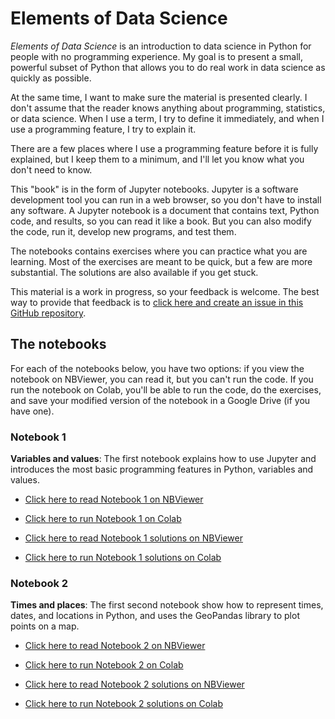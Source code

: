 # Elements of Data Science

*Elements of Data Science* is an introduction to data science in Python for people with no programming experience.  My goal is to present a small, powerful subset of Python that allows you to do real work in data science as quickly as possible.  

At the same time, I want to make sure the material is presented clearly.  I don't assume that the reader knows anything about programming, statistics, or data science.  When I use a term, I try to define it immediately, and when I use a programming feature, I try to explain it.

There are a few places where I use a programming feature before it is fully explained, but I keep them to a minimum, and I'll let you know what you don't need to know.

This "book" is in the form of Jupyter notebooks.  Jupyter is a software development tool you can run in a web browser, so you don't have to install any software.  A Jupyter notebook is a document that contains text, Python code, and results, so you can read it like a book.  But you can also modify the code, run it, develop new programs, and test them.

The notebooks contains exercises where you can practice what you are learning.  Most of the exercises are meant to be quick, but a few are more substantial.  The solutions are also available if you get stuck.

This material is a work in progress, so your feedback is welcome.  The best way to provide that feedback is to [click here and create an issue in this GitHub repository](https://github.com/AllenDowney/ElementsOfDataScience/issues).


## The notebooks

For each of the notebooks below, you have two options: if you view the notebook on NBViewer, you can read it, but you can't run the code.  If you run the notebook on Colab, you'll be able to run the code, do the exercises, and save your modified version of the notebook in a Google Drive (if you have one).

### Notebook 1

**Variables and values**: The first notebook explains how to use Jupyter and introduces the most basic programming features in Python, variables and values.

* [Click here to read Notebook 1 on NBViewer](https://nbviewer.jupyter.org/github/AllenDowney/ElementsOfDataScience/blob/master/variables.ipynb)

* [Click here to run Notebook 1 on Colab](https://colab.research.google.com/github/AllenDowney/ElementsOfDataScience/blob/master/variables.ipynb)

* [Click here to read Notebook 1 solutions on NBViewer](https://nbviewer.jupyter.org/github/AllenDowney/ElementsOfDataScience/blob/master/variables_soln.ipynb)

* [Click here to run Notebook 1 solutions on Colab](https://colab.research.google.com/github/AllenDowney/ElementsOfDataScience/blob/master/variables_soln.ipynb)

### Notebook 2

**Times and places**: The first second notebook show how to represent times, dates, and locations in Python, and uses the GeoPandas library to plot points on a map. 

* [Click here to read Notebook 2 on NBViewer](https://nbviewer.jupyter.org/github/AllenDowney/ElementsOfDataScience/blob/master/times.ipynb)

* [Click here to run Notebook 2 on Colab](https://colab.research.google.com/github/AllenDowney/ElementsOfDataScience/blob/master/times.ipynb)

* [Click here to read Notebook 2 solutions on NBViewer](https://nbviewer.jupyter.org/github/AllenDowney/ElementsOfDataScience/blob/master/times_soln.ipynb)

* [Click here to run Notebook 2 solutions on Colab](https://colab.research.google.com/github/AllenDowney/ElementsOfDataScience/blob/master/times_soln.ipynb)
